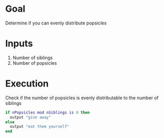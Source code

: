 # Goal
Determine if you can evenly distribute popsicles

# Inputs
1. Number of siblings
1. Number of popsicles

# Execution
Check if the number of popsicles is evenly distributable to the number of siblings

```lua
if nPopsicles mod nSiblings is 0 then
  output "give away"
else
  output "eat them yourself"
end
```